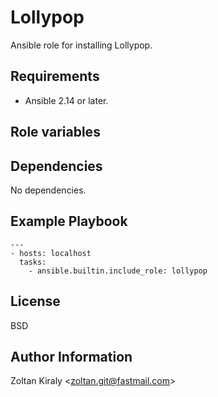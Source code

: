 Lollypop
========

Ansible role for installing Lollypop.

Requirements
------------

- Ansible 2.14 or later.

Role variables
--------------

Dependencies
------------

No dependencies.

Example Playbook
----------------

```
---
- hosts: localhost
  tasks:
    - ansible.builtin.include_role: lollypop
```

License
-------

BSD

Author Information
------------------

Zoltan Kiraly &lt;zoltan.git@fastmail.com&gt;